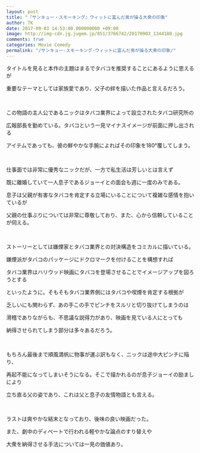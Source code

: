 ```yaml
---
layout: post
title: "『サンキュー・スモーキング』ウィットに富んだ男が操る大衆の印象"
author: TK
date: 2017-09-03 14:53:00.000000000 +09:00
image: http://img-cdn.jg.jugem.jp/851/3766742/20170903_1344180.jpg
comments: true
categories: Movie Comedy
permalink: "/サンキュー-スモーキング-ウィットに富んだ男が操る大衆の印象/"
---
```



<p>タイトルを見ると本作の主題はまるでタバコを推奨することにあるように思えるが</p>

<p>重要なテーマとしては家族愛であり、父子の絆を描いた作品と言えるだろう。</p>

<p>&nbsp;</p>

<p>この物語の主人公であるニックはタバコ業界によって設立されたタバコ研究所の</p>

<p>広報部長を勤めている。タバコという一見マイナスイメージが前面に押し出される</p>

<p>アイテムであっても、彼の鮮やかな手腕によればその印象を180&deg;覆してしまう。</p>

<p>&nbsp;</p>

<p>仕事面では非常に優秀なニックだが、一方で私生活は芳しいとは言えず</p>

<p>既に離婚していて一人息子であるジョーイとの面会も週に一度のみである。</p>

<p>息子は父親が有害なタバコを肯定する立場にいることについて複雑な感情を抱いているが</p>

<p>父親の仕事ぶりについては非常に尊敬しており、また、心から信頼していることが伺える。</p>

<p>&nbsp;</p>

<p>ストーリーとしては嫌煙家とタバコ業界との対決構造をコミカルに描いている。</p>

<p>嫌煙派がタバコのパッケージにドクロマークを付けることを構想すれば</p>

<p>タバコ業界はハリウッド映画にタバコを登場させることでイメージアップを図ろうとする</p>

<p>といったように。そもそもタバコ業界側にはタバコや喫煙を肯定する根拠が</p>

<p>乏しいにも関わらず、あの手この手でピンチをスルリと切り抜けてしまうのは</p>

<p>滑稽でありながらも、不思議な説得力があり、映画を見ている人にとっても</p>

<p>納得させられてしまう部分は多々あるだろう。</p>

<p>&nbsp;</p>

<p>もちろん最後まで順風満帆に物事が運ぶ訳もなく、ニックは途中大ピンチに陥り、</p>

<p>再起不能になってしまいそうになる。そこで描かれるのが息子ジョーイの励ましにより</p>

<p>立ち直る父の姿であり、これは父と息子の友情物語とも言える。</p>

<p>&nbsp;</p>

<p>ラストは爽やかな結末となっており、後味の良い映画だった。</p>

<p>また、劇中のディベートで行われる軽やかな論点のすり替えや</p>

<p>大衆を納得させる手法については一見の価値あり。</p>

<p>&nbsp;</p>

<p>&nbsp;</p>
